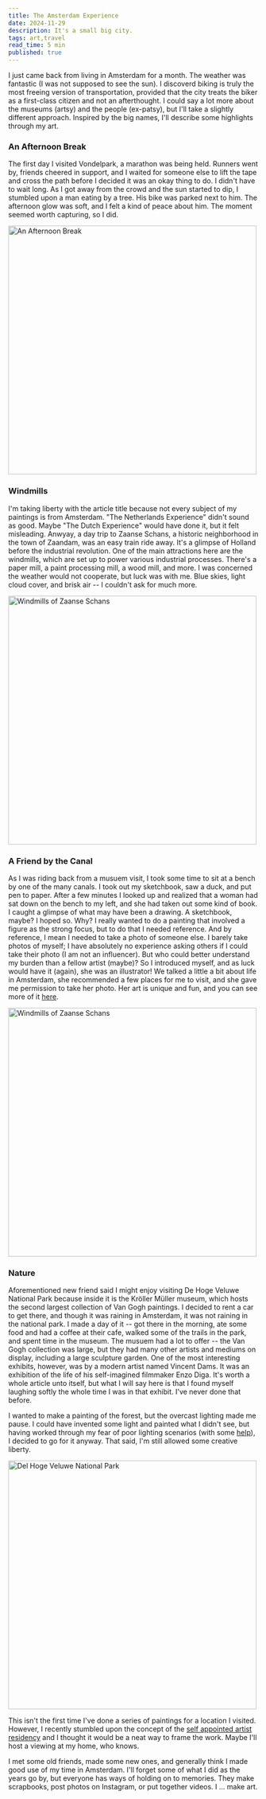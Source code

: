 ```yaml
---
title: The Amsterdam Experience
date: 2024-11-29
description: It's a small big city.
tags: art,travel
read_time: 5 min
published: true
---
```


I just came back from living in Amsterdam for a month. The weather was fantastic (I was not supposed to see the sun). I discoverd biking is truly the most freeing version of transportation, provided that the city treats the biker as a first-class citizen and not an afterthought. I could say a lot more about the museums (artsy) and the people (ex-patsy), but I'll take a slightly different approach. Inspired by the big names, I'll describe some highlights through my art.

### An Afternoon Break

The first day I visited Vondelpark, a marathon was being held. Runners went by, friends cheered in support, and I waited for someone else to lift the tape and cross the path before I decided it was an okay thing to do. I didn't have to wait long. As I got away from the crowd and the sun started to dip, I stumbled upon a man eating by a tree. His bike was parked next to him. The afternoon glow was soft, and I felt a kind of peace about him. The moment seemed worth capturing, so I did.

<img src="/AnAfternoonBreak.webp" alt="An Afternoon Break" width="500"/>

### Windmills

I'm taking liberty with the article title because not every subject of my paintings is from Amsterdam. "The Netherlands Experience" didn't sound as good. Maybe "The Dutch Experience" would have done it, but it felt misleading. Anwyay, a day trip to Zaanse Schans, a historic neighborhood in the town of Zaandam, was an easy train ride away. It's a glimpse of Holland before the industrial revolution. One of the main attractions here are the windmills, which are set up to power various industrial processes. There's a paper mill, a paint processing mill, a wood mill, and more. I was concerned the weather would not cooperate, but luck was with me. Blue skies, light cloud cover, and brisk air -- I couldn't ask for much more.

<img src="/WindmillsOfZaanseSchans.webp" alt="Windmills of Zaanse Schans" width="500"/>

### A Friend by the Canal

As I was riding back from a musuem visit, I took some time to sit at a bench by one of the many canals. I took out my sketchbook, saw a duck, and put pen to paper. After a few minutes I looked up and realized that a woman had sat down on the bench to my left, and she had taken out some kind of book. I caught a glimpse of what may have been a drawing. A sketchbook, maybe? I hoped so. Why? I really wanted to do a painting that involved a figure as the strong focus, but to do that I needed reference. And by reference, I mean I needed to take a photo of someone else. I barely take photos of myself; I have absolutely no experience asking others if I could take their photo (I am not an influencer). But who could better understand my burden than a fellow artist (maybe)? So I introduced myself, and as luck would have it (again), she was an illustrator! We talked a little a bit about life in Amsterdam, she recommended a few places for me to visit, and she gave me permission to take her photo. Her art is unique and fun, and you can see more of it [here](https://www.instagram.com/marietandem).

<img src="/AFriendAtTheCanal.webp" alt="Windmills of Zaanse Schans" width="500"/>

### Nature

Aforementioned new friend said I might enjoy visiting De Hoge Veluwe National Park because inside it is the Kröller Müller museum, which hosts the second largest collection of Van Gogh paintings. I decided to rent a car to get there, and though it was raining in Amsterdam, it was not raining in the national park. I made a day of it -- got there in the morning, ate some food and had a coffee at their cafe, walked some of the trails in the park, and spent time in the museum. The musuem had a lot to offer -- the Van Gogh collection was large, but they had many other artists and mediums on display, including a large sculpture garden. One of the most interesting exhibits, however, was by a modern artist named Vincent Dams. It was an exhibition of the life of his self-imagined filmmaker Enzo Diga. It's worth a whole article unto itself, but what I will say here is that I found myself laughing softly the whole time I was in that exhibit. I've never done that before.

I wanted to make a painting of the forest, but the overcast lighting made me pause. I could have invented some light and painted what I didn't see, but having worked through my fear of poor lighting scenarios (with some [help](https://slawekfedorczuk.site)), I decided to go for it anyway. That said, I'm still allowed some creative liberty.

<img src="/NationalPark.webp" alt="Del Hoge Veluwe National Park" width="500"/>

This isn't the first time I've done a series of paintings for a location I visited. However, I recently stumbled upon the concept of the [self appointed artist residency](https://amystewart.substack.com/p/the-self-appointed-artist-residency) and I thought it would be a neat way to frame the work. Maybe I'll host a viewing at my home, who knows.

I met some old friends, made some new ones, and generally think I made good use of my time in Amsterdam. I'll forget some of what I did as the years go by, but everyone has ways of holding on to memories. They make scrapbooks, post photos on Instagram, or put together videos. I ... make art.
